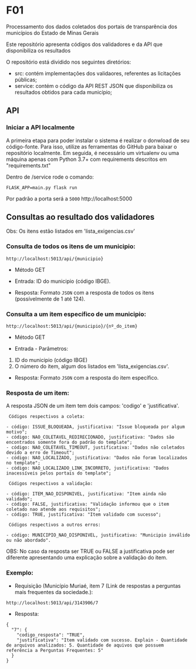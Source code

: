# F01
Processamento dos dados coletados dos portais de transparência dos municípios do Estado de Minas Gerais

Este repositório apresenta códigos dos validadores e da API que disponibiliza os resultados

O repositório está dividido nos seguintes diretórios:

* src: contém implementações dos validaores, referentes as licitações públicas;
* service: contém o código da API REST JSON que disponibiliza os resultados obtidos para cada município;


## API

### Iniciar a API localmente 
A primeira etapa para poder instalar o sistema é realizar o donwload de seu código-fonte. Para isso, utilize as ferramentas do GitHub para baixar o repositório localmente. Em seguida, é necessário um virtualenv ou uma máquina apenas com Python 3.7+ com requirements descritos em "requirements.txt"

Dentro de /service rode o comando:

<!-- export FLASK_ENV=development -->
```
FLASK_APP=main.py flask run
```

Por padrão a porta será a `5000` http://localhost:5000

## Consultas ao resultado dos validadores

Obs: Os itens estão listados em 'lista_exigencias.csv'

### Consulta de todos os itens de um municipio:

```
http://localhost:5013/api/{municipio}
```
- Método GET

- Entrada: 
    ID do municipio (código IBGE).

- Resposta: Formato `JSON` com a resposta de todos os itens (possívelmente de 1 até 124).

### Consulta a um item específico de um municipio:

```
http://localhost:5013/api/{municipio}/{nº_do_item}
```
- Método GET

- Entrada - Parâmetros: 
 1) ID do municipio (código IBGE)
 2) O número do item, algum dos listados em 'lista_exigencias.csv'.

- Resposta: Formato `JSON` com a resposta do item específico.


### Resposta de um item:

A resposta JSON de um item tem dois campos: 'codigo' e 'justificativa'.

     Códigos respectivos a coleta:

    - código: ISSUE_BLOQUEADA, justificativa: "Issue bloqueada por algum motivo";
    - código: NAO_COLETAVEL_REDIRECIONADO, justificativa: "Dados são encontrados somente fora do padrão do template";
    - código: NAO_COLETAVEL_TIMEOUT, justificativa: "Dados não coletados devido a erro de Timeout";
    - código: NAO_LOCALIZADO, justificativa: "Dados não foram localizados no template";
    - código: NAO_LOCALIZADO_LINK_INCORRETO, justificativa: "Dados inacessíveis pelos portais do template";

     Códigos respectivos a validação:

    - código: ITEM_NAO_DISPONIVEL, justificativa: "Item ainda não validado";
    - código: FALSE, justificativa: "Validação informou que o item coletado nao atende aos requisitos";
    - código: TRUE, justificativa: "Item validado com sucesso";

     Códigos respectivos a outros erros:

    - código: MUNICIPIO_NAO_DISPONIVEL, justificativa: "Municipio inválido ou não abordado".

OBS: No caso da resposta ser TRUE ou FALSE a justificativa pode ser diferente apresentando uma explicação sobre a validação do item. 

### Exemplo:

- Requisição (Município Muriaé, item 7 (Link de respostas a perguntas mais frequentes da sociedade.):

```
http://localhost:5013/api/3143906/7 
```

- Resposta:

```
{
  "7": {
    "codigo_resposta": "TRUE", 
    "justificativa": "Item validado com sucesso. Explain - Quantidade de arquivos analizados: 5. Quantidade de aquivos que possuem referência a Perguntas Frequentes: 5"
  }
}
```
